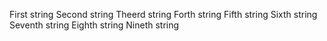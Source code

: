 First string
Second string
Theerd string
Forth string
Fifth string
Sixth string
Seventh string
Eighth string
Nineth string